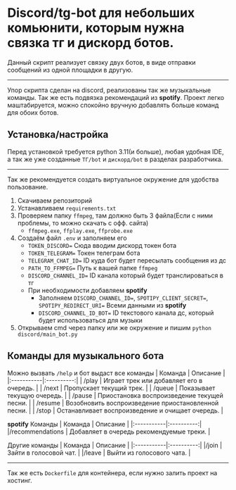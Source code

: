 # Discord/tg-bot для небольших комьюнити, которым нужна связка тг и дискорд ботов.
Данный скрипт реализует связку двух ботов, в виде отправки сообщений из одной площадки в другую. 
___
Упор скрипта сделан на discord, реализованы так же музыкальные команды.
Так же есть подвязка рекомендаций из **spotify**. Проект легко маштабируется, можно спокойно вручную добавлять больше команд для обоих ботов.
## Установка/настройка
Перед установкой требуется python 3.11(и больше), любая удобная IDE, а так же уже созданные `ТГ/bot` и `дискорд/bot` в разделах разработчика.
___
Так же рекомендуется создать виртуальное окружение для удобства пользование.

1. Скачиваем репозиторий
2. Устанавливаем `requirements.txt`
3. Проверяем папку `ffmpeg`, там должно быть 3 файла(Если с ними проблемы, то можно скачать с офф. сайта)
   + `ffmpeg.exe`, `ffplay.exe`, `ffprobe.exe`
4. Создаём файл `.env` и заполняем его
   + `TOKEN_DISCORD=` Сюда вводим дискорд токен бота
   + `TOKEN_TELEGRAM=` Токен телеграм бота
   + `TELEGRAM_CHAT_ID=` ID куда бот будет пересылать сообщения из дс
   + `PATH_TO_FFMPEG=` Путь к вашей папке `ffmpeg`
   + `DISCORD_CHANNEL_ID=` ID канала который будет транслироваться в тг
   + При необходимости добавляем **spotify**
      + Заполняем `DISCORD_CHANNEL_ID=`, `SPOTIPY_CLIENT_SECRET=`, `SPOTIPY_REDIRECT_URI=` Всеми данными из **spotify**
      + `DISCORD_CHANNEL_ID_BOT=` ID текстового канала дс, который будет использоваться для музыки
5. Открываем cmd через папку или же окружение и пишим `python discord/main_bot.py`

## Команды для музыкального бота
Можно вызвать `/help` и бот выдаст все команды
| Команда      | Описание   |
|:-----------|:----------:|
| /play  | Играет трек или добавляет его в очередь.   |
| /next  | Пропускает текущий трек.   |
| /queue | Показывает текущую очередь.   |
| /pause  | Приостановка воспроизведение текущей песни.   |
| /resume  | Возобновить воспроизведение приостановленной песни.   |
| /stop  | Останавливает воспроизведение и очищает очередь.   |

**spotify** Команды
| Команда      | Описание   |
|:-----------|:----------:|
|/recommendations | Добавляет в очередь рекомендуемые треки.   |

Другие команды
| Команда      | Описание   |
|:-----------|:----------:|
|/join | Зайти в голосовой чат.   |
|/leave | Выйти из голосового чата.   |
___
Так же есть `Dockerfile` для контейнера, если нужно залить проект на хостинг.